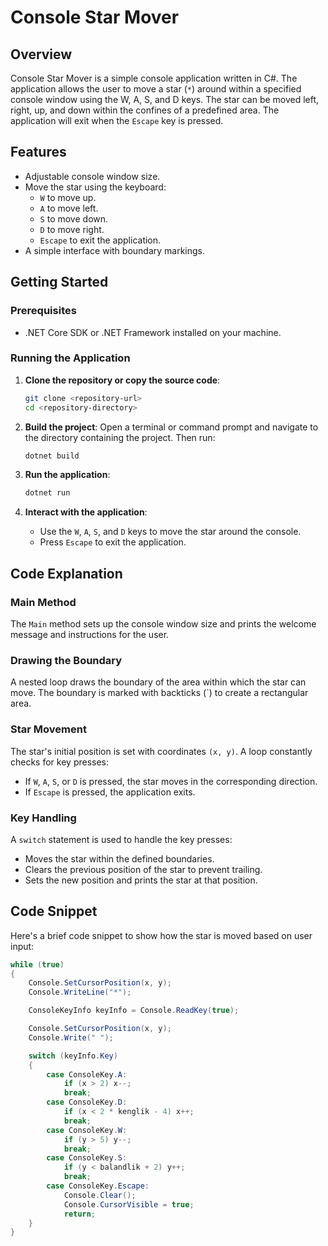 # Console Star Mover

## Overview

Console Star Mover is a simple console application written in C#. The application allows the user to move a star (`*`) around within a specified console window using the W, A, S, and D keys. The star can be moved left, right, up, and down within the confines of a predefined area. The application will exit when the `Escape` key is pressed.

## Features

- Adjustable console window size.
- Move the star using the keyboard:
  - `W` to move up.
  - `A` to move left.
  - `S` to move down.
  - `D` to move right.
  - `Escape` to exit the application.
- A simple interface with boundary markings.

## Getting Started

### Prerequisites

- .NET Core SDK or .NET Framework installed on your machine.

### Running the Application

1. **Clone the repository or copy the source code**:
    ```bash
    git clone <repository-url>
    cd <repository-directory>
    ```

2. **Build the project**:
    Open a terminal or command prompt and navigate to the directory containing the project. Then run:
    ```bash
    dotnet build
    ```

3. **Run the application**:
    ```bash
    dotnet run
    ```

4. **Interact with the application**:
    - Use the `W`, `A`, `S`, and `D` keys to move the star around the console.
    - Press `Escape` to exit the application.

## Code Explanation

### Main Method

The `Main` method sets up the console window size and prints the welcome message and instructions for the user.

### Drawing the Boundary

A nested loop draws the boundary of the area within which the star can move. The boundary is marked with backticks (`) to create a rectangular area.

### Star Movement

The star's initial position is set with coordinates `(x, y)`. A loop constantly checks for key presses:
- If `W`, `A`, `S`, or `D` is pressed, the star moves in the corresponding direction.
- If `Escape` is pressed, the application exits.

### Key Handling

A `switch` statement is used to handle the key presses:
- Moves the star within the defined boundaries.
- Clears the previous position of the star to prevent trailing.
- Sets the new position and prints the star at that position.

## Code Snippet

Here's a brief code snippet to show how the star is moved based on user input:

```csharp
while (true)
{
    Console.SetCursorPosition(x, y);
    Console.WriteLine("*");

    ConsoleKeyInfo keyInfo = Console.ReadKey(true);

    Console.SetCursorPosition(x, y);
    Console.Write(" ");

    switch (keyInfo.Key)
    {
        case ConsoleKey.A:
            if (x > 2) x--;
            break;
        case ConsoleKey.D:
            if (x < 2 * kenglik - 4) x++;
            break;
        case ConsoleKey.W:
            if (y > 5) y--;
            break;
        case ConsoleKey.S:
            if (y < balandlik + 2) y++;
            break;
        case ConsoleKey.Escape:
            Console.Clear();
            Console.CursorVisible = true;
            return;
    }
}
